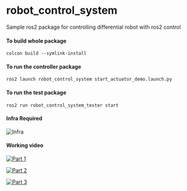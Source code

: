 # robot_control_system
Sample ros2 package for controlling differential robot with ros2 control


#### To build whole package

``` colcon build --symlink-install ```


#### To run the controller package

``` ros2 launch robot_control_system start_actuator_demo.launch.py ```


#### To run the test package

``` ros2 run robot_control_system_tester start ```


#### Infra Required

![Infra](https://github.com/santoshbalaji/robot_control_system/blob/main/docs/infra.png?raw=true)


#### Working video 

[![Part 1](https://img.youtube.com/vi/V1fUHFnJrdM/0.jpg)](https://youtu.be/V1fUHFnJrdM)

[![Part 2](https://img.youtube.com/vi/gqeKTUTB10U/0.jpg)](https://youtu.be/gqeKTUTB10U)

[![Part 3](https://img.youtube.com/vi/bVqyaFLVOis/0.jpg)](https://www.youtube.com/shorts/bVqyaFLVOis)
